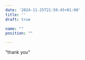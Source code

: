 ```yaml
---
date: '2024-11-25T21:50:45+01:00'
title: ''
draft: true

name: ""
position: ""

---
```


"thank you"